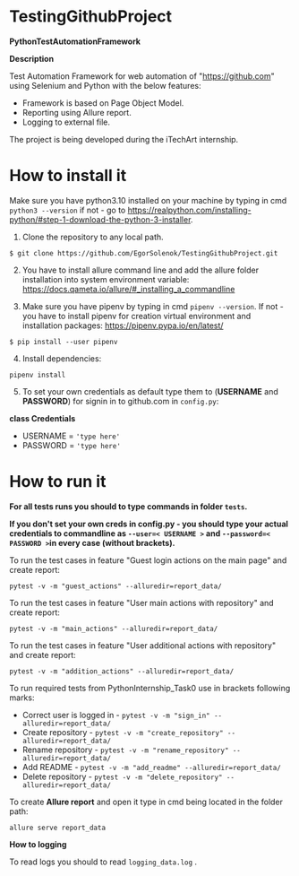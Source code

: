 # TestingGithubProject
**PythonTestAutomationFramework**

**Description**

Test Automation Framework for web automation of "https://github.com" using Selenium and Python with the below features:

* Framework is based on Page Object Model. 
* Reporting using Allure report.
* Logging to external file.
    
The project is being developed during the iTechArt internship.

# How to install it

Make sure you have python3.10 installed on your machine by typing in cmd ``python3 --version`` if not - go to https://realpython.com/installing-python/#step-1-download-the-python-3-installer.

1) Clone the repository to any local path.

``$ git clone https://github.com/EgorSolenok/TestingGithubProject.git``

2) You have to install allure command line and add the allure folder installation into system environment variable: https://docs.qameta.io/allure/#_installing_a_commandline

3) Make sure you have pipenv  by typing in cmd ``pipenv --version``. If not - you have to install pipenv for creation virtual environment and installation packages: https://pipenv.pypa.io/en/latest/  

``$ pip install --user pipenv``

4) Install dependencies:

``pipenv install``

5) To set your own credentials as default type them to (**USERNAME** and **PASSWORD**) for signin in to github.com in ``config.py``:

**class Credentials**
* USERNAME = ``'type here'``
* PASSWORD = ``'type here'``

# How to run it

**For all tests runs you should to type commands in folder ``tests``.**

**If you don't set your own creds in config.py - you should type your actual credentials to commandline as  `` --user=< USERNAME > `` and `` --password=< PASSWORD > ``in every case (without brackets).**




To run the test cases in feature "Guest login actions on the main page" and create report:

``pytest -v -m "guest_actions" --alluredir=report_data/``

To run the test cases in feature "User main actions with repository" and create report:

``pytest -v -m "main_actions" --alluredir=report_data/``


To run the test cases in feature "User additional actions with repository" and create report:

``pytest -v -m "addition_actions" --alluredir=report_data/``

To run required tests from PythonInternship_Task0 use in brackets following marks:
* Correct user is logged in -  ``pytest -v -m "sign_in" --alluredir=report_data/``
* Create repository -  ``pytest -v -m "create_repository" --alluredir=report_data/``
* Rename repository -  ``pytest -v -m "rename_repository" --alluredir=report_data/``
* Add README -  ``pytest -v -m "add_readme" --alluredir=report_data/``
* Delete repository -  ``pytest -v -m "delete_repository" --alluredir=report_data/``



To create **Allure report** and open it type in cmd being located in the folder path:

``allure serve report_data``

**How to logging**

To read logs you should to read ``logging_data.log`` . 

